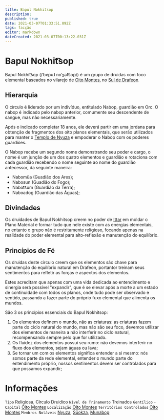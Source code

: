 ```yaml
---
title: Bapul Nokhitsop
description: 
published: true
date: 2021-03-07T01:33:51.092Z
tags: facção
editor: markdown
dateCreated: 2021-03-07T00:13:22.031Z
---
```


# Bapul Nokhit͡sop
Bapul Nokhit͡sop (/ˈbɐpuɺ noˈχət͡sop/) é um grupo de druidas com foco elemental baseados no vilarejo de [Oito Montes](http://localhost/en/lugares/plano-material/drafeon/sul-de-drafeon/oito-montes-vilarejo), no [Sul de Drafeon](http://localhost/en/lugares/plano-material/drafeon/sul-de-drafeon).

## Hierarquia

O círculo é liderado por um indivíduo, entitulado Nabop, guardião em Orc. O nabop é indicado pelo nabop anterior, comumente seu descendente de sangue, mas não necessariamente.

Após o indicado completar 18 anos, ele deverá partir em uma jordana para obtenção de fragmentos dos oito planos elementais, que serão utilizados para manter o [Templo de Nyuza](lugares/plano-material/drafeon/sul-de-drafeon/oito-montes-vilarejo) e empoderar o Nabop com os poderes guardiões.

O Nabop recebe um segundo nome demonstrando seu poder e cargo, o nome é um junção de um dos quatro elementos e guardião e rotaciona com cada guardião recebendo o nome seguinte ao nome do guardião antecessor, da seguinte maneira:
- Nabomüa (Guadião dos Ares);
- Nabosun (Guadião do Fogo);
- Nabot͡sum (Guardião da Terra);
- Naboadog (Guardião das Águas);

## Divindades
Os druidades de Bapul Nokhitsop creem no poder de [Ittar](http://localhost/en/divindades/panteao-das-treze-estrelas/ittar) em moldar o Plano Material e formar tudo que nele existe com as energias elementais, no entanto o grupo não é restritamente religioso, focando apenas na realidade do poder elemental para alto-reflexão e manutenção do equilíbrio.

## Princípios de Fé
Os druidas deste círculo creem que os elementos são chave para manutenção do equilíbrio natural em Drafeon, portantor treinam seus sentimentos para refletir as forças e aspectos dos elementos.

Estes acreditam que apenas com uma vida dedicada ao entendimento e sinergia será possível "expandir", que é se elevar após a morte a um estado de continuidade com todos os planos, onde tudo pode ser observado e sentido, passando a fazer parte do próprio fuxo elemental que alimenta os mundos.

São 3 os princípios essenciais do Bapul Nokhitsop:
1. Os elementos definem o mundo, não as criaturas: as criaturas fazem parte do ciclo natural do mundo, mas não são seu foco, devemos utilizar dos elementos de maneira a não interferir no ciclo natural, recompensando sempre pelo que for utilizado.
2. Os fluidez dos elementos possui seu rumo: não devemos interferir no fluxo dos elementos, sejam águas ou lava;
3. Se tornar um com os elementos significa entender a si mesmo: nós somos parte da rede elemental, entender o mundo parte do entendimento próprio, nossos sentimentos devem ser controlados para que possamos expandir;

# Informações
`Tipo` Religiosa, Círculo Druidico
`Nível de Trinamento` Treinados
`Gentílico` -
`Capital` [Oito Montes](http://localhost/en/lugares/plano-material/drafeon/sul-de-drafeon/oito-montes-vilarejo)
`Localização` [Oito Montes](http://localhost/en/lugares/plano-material/drafeon/sul-de-drafeon/oito-montes-vilarejo)
`Territórios Controlados` [Oito Montes](http://localhost/en/lugares/plano-material/drafeon/sul-de-drafeon/oito-montes-vilarejo)
`Membros Notáveis` [Nyuza](), [Süokza](), [Munabop](/individuos/munabop)

